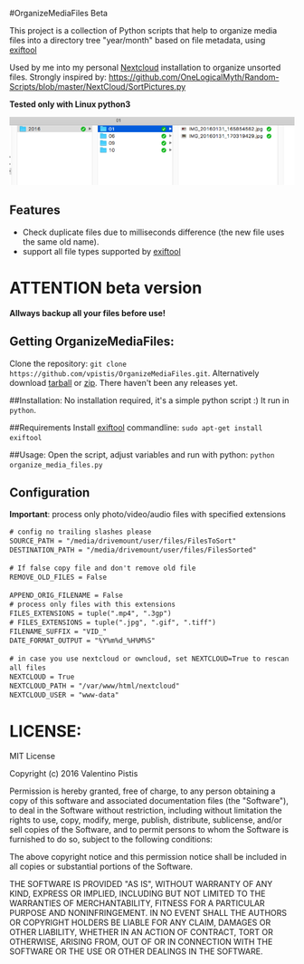 #OrganizeMediaFiles Beta

This project is a collection of Python scripts that help to organize media
files into a directory tree "year/month" based on file metadata, using [exiftool](http://www.sno.phy.queensu.ca/~phil/exiftool/)

Used by me into my personal [Nextcloud](https://www.nextcloud.com) installation to organize unsorted files.
Strongly inspired by: https://github.com/OneLogicalMyth/Random-Scripts/blob/master/NextCloud/SortPictures.py

**Tested only with Linux python3**

![final result](final_result.png)

## Features
+ Check duplicate files due to milliseconds difference (the new file uses the same old name).
+ support all file types supported by [exiftool](http://www.sno.phy.queensu.ca/~phil/exiftool/)

# ATTENTION beta version
**Allways backup all your files before use!**

## Getting OrganizeMediaFiles:
Clone the repository: `git clone https://github.com/vpistis/OrganizeMediaFiles.git`.
Alternatively download [tarball](https://github.com/vpistis/OrganizeMediaFiles/tarball/master) or [zip](https://github.com/vpistis/OrganizeMediaFiles/archive/master.zip). There haven't been any releases yet.

##Installation:
No installation required, it's a simple python script :) It run in `python`.

##Requirements
Install [exiftool](http://www.sno.phy.queensu.ca/~phil/exiftool/) commandline:
`sudo apt-get install exiftool`

##Usage:
Open the script, adjust variables and run with python:
`python organize_media_files.py`

## Configuration
**Important**: process only photo/video/audio files with specified extensions
```
# config no trailing slashes please
SOURCE_PATH = "/media/drivemount/user/files/FilesToSort"
DESTINATION_PATH = "/media/drivemount/user/files/FilesSorted"

# If false copy file and don't remove old file
REMOVE_OLD_FILES = False

APPEND_ORIG_FILENAME = False
# process only files with this extensions
FILES_EXTENSIONS = tuple(".mp4", ".3gp")
# FILES_EXTENSIONS = tuple(".jpg", ".gif", ".tiff")
FILENAME_SUFFIX = "VID_"
DATE_FORMAT_OUTPUT = "%Y%m%d_%H%M%S"

# in case you use nextcloud or owncloud, set NEXTCLOUD=True to rescan all files
NEXTCLOUD = True
NEXTCLOUD_PATH = "/var/www/html/nextcloud"
NEXTCLOUD_USER = "www-data"

```

# LICENSE:
MIT License

Copyright (c) 2016 Valentino Pistis

Permission is hereby granted, free of charge, to any person obtaining a copy
of this software and associated documentation files (the "Software"), to deal
in the Software without restriction, including without limitation the rights
to use, copy, modify, merge, publish, distribute, sublicense, and/or sell
copies of the Software, and to permit persons to whom the Software is
furnished to do so, subject to the following conditions:

The above copyright notice and this permission notice shall be included in all
copies or substantial portions of the Software.

THE SOFTWARE IS PROVIDED "AS IS", WITHOUT WARRANTY OF ANY KIND, EXPRESS OR
IMPLIED, INCLUDING BUT NOT LIMITED TO THE WARRANTIES OF MERCHANTABILITY,
FITNESS FOR A PARTICULAR PURPOSE AND NONINFRINGEMENT. IN NO EVENT SHALL THE
AUTHORS OR COPYRIGHT HOLDERS BE LIABLE FOR ANY CLAIM, DAMAGES OR OTHER
LIABILITY, WHETHER IN AN ACTION OF CONTRACT, TORT OR OTHERWISE, ARISING FROM,
OUT OF OR IN CONNECTION WITH THE SOFTWARE OR THE USE OR OTHER DEALINGS IN THE
SOFTWARE.
